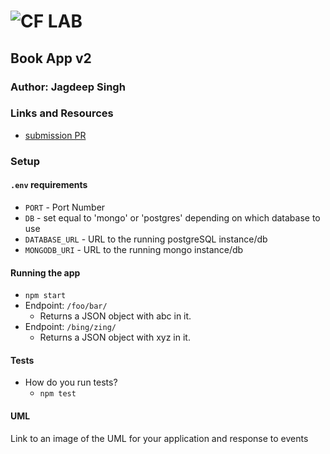 ![CF](http://i.imgur.com/7v5ASc8.png) LAB
=================================================

## Book App v2

### Author: Jagdeep Singh

### Links and Resources
* [submission PR](https://github.com/401-advanced-javascript-js/book-app/pull/1)
<!-- * [travis](http://xyz.com)
* [back-end](http://xyz.com) (when applicable)
* [front-end](http://xyz.com) (when applicable) -->

<!-- #### Documentation
* [api docs](http://xyz.com) (API servers)
* [jsdoc](http://xyz.com) (Server assignments)
* [styleguide](http://xyz.com) (React assignments) -->

<!-- ### Modules
#### `modulename.js`
##### Exported Values and Methods

###### `foo(thing) -> string`
Usage Notes or examples

###### `bar(array) -> array`
Usage Notes or examples -->

### Setup
#### `.env` requirements
* `PORT` - Port Number
* `DB` - set equal to 'mongo' or 'postgres' depending on which database to use
* `DATABASE_URL` - URL to the running postgreSQL instance/db
* `MONGODB_URI` - URL to the running mongo instance/db

#### Running the app
* `npm start`
* Endpoint: `/foo/bar/`
  * Returns a JSON object with abc in it.
* Endpoint: `/bing/zing/`
  * Returns a JSON object with xyz in it.
  
#### Tests
* How do you run tests?
    * `npm test`


#### UML
Link to an image of the UML for your application and response to events